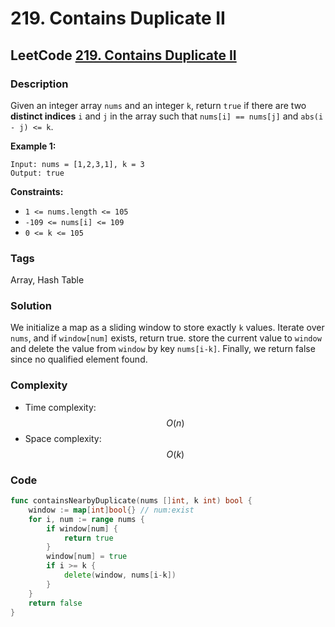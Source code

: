 # 219. Contains Duplicate II

## LeetCode [219. Contains Duplicate II](title)

### Description

Given an integer array `nums` and an integer `k`, return `true` if there are two **distinct indices** `i` and `j` in the array such that `nums[i] == nums[j]` and `abs(i - j) <= k`.

**Example 1:**

```text
Input: nums = [1,2,3,1], k = 3
Output: true
```

**Constraints:**

* `1 <= nums.length <= 105`
* `-109 <= nums[i] <= 109`
* `0 <= k <= 105`

### Tags

Array, Hash Table

### Solution

We initialize a map as a sliding window to store exactly `k` values. Iterate over `nums`, and if `window[num]` exists, return true. store the current value to `window` and delete the value from `window` by key `nums[i-k]`. Finally, we return false since no qualified element found.

### Complexity

* Time complexity: $$O(n)$$
* Space complexity: $$O(k)$$

### Code

```go
func containsNearbyDuplicate(nums []int, k int) bool {
	window := map[int]bool{} // num:exist
	for i, num := range nums {
		if window[num] {
			return true
		}
		window[num] = true
		if i >= k {
			delete(window, nums[i-k])
		}
	}
	return false
}

```


